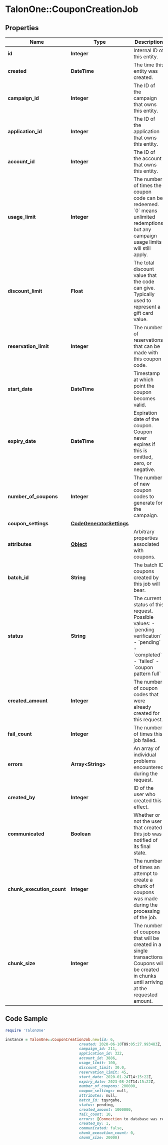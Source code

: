 # TalonOne::CouponCreationJob

## Properties

Name | Type | Description | Notes
------------ | ------------- | ------------- | -------------
**id** | **Integer** | Internal ID of this entity. | 
**created** | **DateTime** | The time this entity was created. | 
**campaign_id** | **Integer** | The ID of the campaign that owns this entity. | 
**application_id** | **Integer** | The ID of the application that owns this entity. | 
**account_id** | **Integer** | The ID of the account that owns this entity. | 
**usage_limit** | **Integer** | The number of times the coupon code can be redeemed. &#x60;0&#x60; means unlimited redemptions but any campaign usage limits will still apply.  | 
**discount_limit** | **Float** | The total discount value that the code can give. Typically used to represent a gift card value.  | [optional] 
**reservation_limit** | **Integer** | The number of reservations that can be made with this coupon code.  | [optional] 
**start_date** | **DateTime** | Timestamp at which point the coupon becomes valid. | [optional] 
**expiry_date** | **DateTime** | Expiration date of the coupon. Coupon never expires if this is omitted, zero, or negative. | [optional] 
**number_of_coupons** | **Integer** | The number of new coupon codes to generate for the campaign. | 
**coupon_settings** | [**CodeGeneratorSettings**](CodeGeneratorSettings.md) |  | [optional] 
**attributes** | [**Object**](.md) | Arbitrary properties associated with coupons. | 
**batch_id** | **String** | The batch ID coupons created by this job will bear. | 
**status** | **String** | The current status of this request. Possible values: - &#x60;pending verification&#x60; - &#x60;pending&#x60; - &#x60;completed&#x60; - &#x60;failed&#x60; - &#x60;coupon pattern full&#x60;  | 
**created_amount** | **Integer** | The number of coupon codes that were already created for this request. | 
**fail_count** | **Integer** | The number of times this job failed. | 
**errors** | **Array&lt;String&gt;** | An array of individual problems encountered during the request. | 
**created_by** | **Integer** | ID of the user who created this effect. | 
**communicated** | **Boolean** | Whether or not the user that created this job was notified of its final state. | 
**chunk_execution_count** | **Integer** | The number of times an attempt to create a chunk of coupons was made during the processing of the job. | 
**chunk_size** | **Integer** | The number of coupons that will be created in a single transactions. Coupons will be created in chunks until arriving at the requested amount. | [optional] 

## Code Sample

```ruby
require 'TalonOne'

instance = TalonOne::CouponCreationJob.new(id: 6,
                                 created: 2020-06-10T09:05:27.993483Z,
                                 campaign_id: 211,
                                 application_id: 322,
                                 account_id: 3886,
                                 usage_limit: 100,
                                 discount_limit: 30.0,
                                 reservation_limit: 45,
                                 start_date: 2020-01-24T14:15:22Z,
                                 expiry_date: 2023-08-24T14:15:22Z,
                                 number_of_coupons: 200000,
                                 coupon_settings: null,
                                 attributes: null,
                                 batch_id: tqyrgahe,
                                 status: pending,
                                 created_amount: 1000000,
                                 fail_count: 10,
                                 errors: [Connection to database was reset, failed to generate enough unique codes, attribute &#39;PizzaLover&#39; not found on entity &#39;Coupons&#39;],
                                 created_by: 1,
                                 communicated: false,
                                 chunk_execution_count: 0,
                                 chunk_size: 20000)
```



